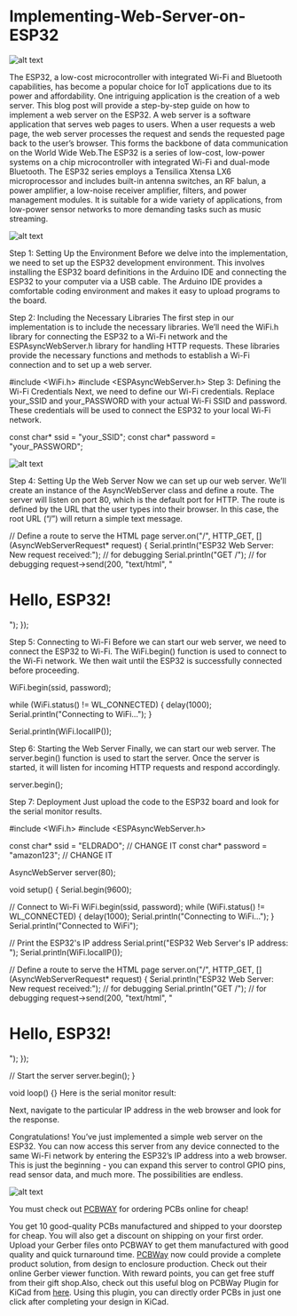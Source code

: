 # Implementing-Web-Server-on-ESP32

![alt text](https://hackster.imgix.net/uploads/attachments/1649841/_NDVFlVvm6d.blob?auto=compress%2Cformat&w=900&h=675&fit=min)

The ESP32, a low-cost microcontroller with integrated Wi-Fi and Bluetooth capabilities, has become a popular choice for IoT applications due to its power and affordability. One intriguing application is the creation of a web server. This blog post will provide a step-by-step guide on how to implement a web server on the ESP32.
A web server is a software application that serves web pages to users. When a user requests a web page, the web server processes the request and sends the requested page back to the user’s browser. This forms the backbone of data communication on the World Wide Web.The ESP32 is a series of low-cost, low-power systems on a chip microcontroller with integrated Wi-Fi and dual-mode Bluetooth. The ESP32 series employs a Tensilica Xtensa LX6 microprocessor and includes built-in antenna switches, an RF balun, a power amplifier, a low-noise receiver amplifier, filters, and power management modules. It is suitable for a wide variety of applications, from low-power sensor networks to more demanding tasks such as music streaming.

![alt text](https://hackster.imgix.net/uploads/attachments/1649839/_e1722c3c-a0b0-42e9-accb-a08ba4c232ef_mTw2ooHyUp.jpeg?auto=compress%2Cformat&w=740&h=555&fit=max)

Step 1: Setting Up the Environment
Before we delve into the implementation, we need to set up the ESP32 development environment. This involves installing the ESP32 board definitions in the Arduino IDE and connecting the ESP32 to your computer via a USB cable. The Arduino IDE provides a comfortable coding environment and makes it easy to upload programs to the board.

Step 2: Including the Necessary Libraries
The first step in our implementation is to include the necessary libraries. We’ll need the WiFi.h library for connecting the ESP32 to a Wi-Fi network and the ESPAsyncWebServer.h library for handling HTTP requests. These libraries provide the necessary functions and methods to establish a Wi-Fi connection and to set up a web server.

#include <WiFi.h>
#include <ESPAsyncWebServer.h>
Step 3: Defining the Wi-Fi Credentials
Next, we need to define our Wi-Fi credentials. Replace your_SSID and your_PASSWORD with your actual Wi-Fi SSID and password. These credentials will be used to connect the ESP32 to your local Wi-Fi network.

const char* ssid = "your_SSID";
const char* password = "your_PASSWORD";

![alt text](https://hackster.imgix.net/uploads/attachments/1649834/image_h8sVp6VFxL.png?auto=compress%2Cformat&w=740&h=555&fit=max)

Step 4: Setting Up the Web Server
Now we can set up our web server. We’ll create an instance of the AsyncWebServer class and define a route. The server will listen on port 80, which is the default port for HTTP. The route is defined by the URL that the user types into their browser. In this case, the root URL (“/”) will return a simple text message.

// Define a route to serve the HTML page
  server.on("/", HTTP_GET, [](AsyncWebServerRequest* request) {
    Serial.println("ESP32 Web Server: New request received:");  // for debugging
    Serial.println("GET /");        // for debugging
    request->send(200, "text/html", "<html><body><h1>Hello, ESP32!</h1></body></html>");
  });
  
Step 5: Connecting to Wi-Fi
Before we can start our web server, we need to connect the ESP32 to Wi-Fi. The WiFi.begin() function is used to connect to the Wi-Fi network. We then wait until the ESP32 is successfully connected before proceeding.

WiFi.begin(ssid, password);

while (WiFi.status() != WL_CONNECTED) {
    delay(1000);
    Serial.println("Connecting to WiFi...");
}

Serial.println(WiFi.localIP());

Step 6: Starting the Web Server
Finally, we can start our web server. The server.begin() function is used to start the server. Once the server is started, it will listen for incoming HTTP requests and respond accordingly.

server.begin();

Step 7: Deployment
Just upload the code to the ESP32 board and look for the serial monitor results.

#include <WiFi.h>
#include <ESPAsyncWebServer.h>

const char* ssid = "ELDRADO"; // CHANGE IT
const char* password = "amazon123"; // CHANGE IT

AsyncWebServer server(80);

void setup() {
  Serial.begin(9600);

  // Connect to Wi-Fi
  WiFi.begin(ssid, password);
  while (WiFi.status() != WL_CONNECTED) {
    delay(1000);
    Serial.println("Connecting to WiFi...");
  }
  Serial.println("Connected to WiFi");

  // Print the ESP32's IP address
  Serial.print("ESP32 Web Server's IP address: ");
  Serial.println(WiFi.localIP());

  // Define a route to serve the HTML page
  server.on("/", HTTP_GET, [](AsyncWebServerRequest* request) {
    Serial.println("ESP32 Web Server: New request received:");  // for debugging
    Serial.println("GET /");        // for debugging
    request->send(200, "text/html", "<html><body><h1>Hello, ESP32!</h1></body></html>");
  });

  // Start the server
  server.begin();
}

void loop() {}
Here is the serial monitor result:

Next, navigate to the particular IP address in the web browser and look for the response.

Congratulations! You’ve just implemented a simple web server on the ESP32. You can now access this server from any device connected to the same Wi-Fi network by entering the ESP32’s IP address into a web browser. This is just the beginning - you can expand this server to control GPIO pins, read sensor data, and much more. The possibilities are endless.

![alt text](https://hackster.imgix.net/uploads/attachments/1518136/8_tJuwoRM3dI.JPG?auto=compress%2Cformat&w=740&h=555&fit=max)

You must check out [PCBWAY](https://www.pcbway.com/) for ordering PCBs online for cheap!

You get 10 good-quality PCBs manufactured and shipped to your doorstep for cheap. You will also get a discount on shipping on your first order. Upload your Gerber files onto PCBWAY to get them manufactured with good quality and quick turnaround time. [PCBWay](https://www.pcbway.com/) now could provide a complete product solution, from design to enclosure production. Check out their online Gerber viewer function. With reward points, you can get free stuff from their gift shop.Also, check out this useful blog on PCBWay Plugin for KiCad from [here](https://www.pcbway.com/blog/News/PCBWay_Plug_In_for_KiCad_3ea6219c.html). Using this plugin, you can directly order PCBs in just one click after completing your design in KiCad.


